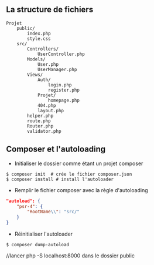 
## La structure de fichiers

```
Projet
    public/
        index.php
        style.css
    src/
        Controllers/
            UserController.php
        Models/
            User.php
            UserManager.php
        Views/
            Auth/
                login.php
                register.php
            Projet/
                homepage.php
            404.php
            layout.php
        helper.php
        route.php
        Router.php
        validator.php
```

## Composer et l'autoloading

- Initialiser le dossier comme étant un projet composer

```shell
$ composer init  # crée le fichier composer.json
$ composer install # install l'autoloader
```

- Remplir le fichier composer avec la règle d'autoloading

```json
"autoload": {
    "psr-4": {
        "RootName\\": "src/"
    }
}
```

- Réinitialiser l'autoloader

```shell
$ composer dump-autoload
```

//lancer php -S localhost:8000 dans le dossier public
